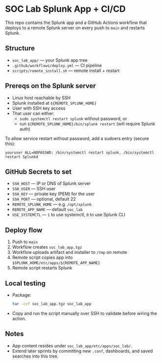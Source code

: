 # SOC Lab Splunk App + CI/CD

This repo contains the Splunk app and a GitHub Actions workflow that deploys to a remote Splunk server on every push to `main` and restarts Splunk.

## Structure
- `soc_lab_app/` — your Splunk app tree
- `.github/workflows/deploy.yml` — CI pipeline
- `scripts/remote_install.sh` — remote install + restart

## Prereqs on the Splunk server
- Linux host reachable by SSH
- Splunk installed at `${REMOTE_SPLUNK_HOME}`
- User with SSH key access
- That user can either:
  - `sudo systemctl restart splunk` without password, or
  - run `${REMOTE_SPLUNK_HOME}/bin/splunk restart` (will require Splunk auth)

To allow service restart without password, add a sudoers entry (secure this):
```
youruser ALL=NOPASSWD: /bin/systemctl restart splunk, /bin/systemctl restart Splunkd
```

## GitHub Secrets to set
- `SSH_HOST` — IP or DNS of Splunk server
- `SSH_USER` — SSH user
- `SSH_KEY` — private key (PEM) for the user
- `SSH_PORT` — optional, default 22
- `REMOTE_SPLUNK_HOME` — e.g. `/opt/splunk`
- `REMOTE_APP_NAME` — default `soc_lab`
- `USE_SYSTEMCTL` — `1` to use systemctl, `0` to use Splunk CLI

## Deploy flow
1. Push to `main`
2. Workflow creates `soc_lab_app.tgz`
3. Workflow uploads artifact and installer to `/tmp` on remote
4. Remote script copies app into `$SPLUNK_HOME/etc/apps/${REMOTE_APP_NAME}`
5. Remote script restarts Splunk

## Local testing
- Package:
  ```bash
  tar -czf soc_lab_app.tgz soc_lab_app
  ```
- Copy and run the script manually over SSH to validate before wiring the action.

## Notes
- App content resides under `soc_lab_app/etc/apps/soc_lab/`.
- Extend later sprints by committing new `.conf`, dashboards, and saved searches into this tree.
